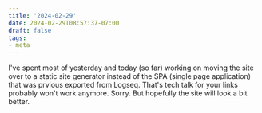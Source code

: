 ```yaml
---
title: '2024-02-29'
date: 2024-02-29T08:57:37-07:00
draft: false
tags:
- meta
---
```

I've spent most of yesterday and today (so far) working on moving the site over to a static site generator instead of the SPA (single page application) that was prvious exported from Logseq. That's tech talk for your links probably won't work anymore. Sorry. But hopefully the site will look a bit better.
